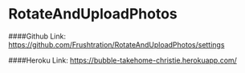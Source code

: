 # RotateAndUploadPhotos

####Github Link: 
https://github.com/Frushtration/RotateAndUploadPhotos/settings

####Heroku Link: 
https://bubble-takehome-christie.herokuapp.com/

